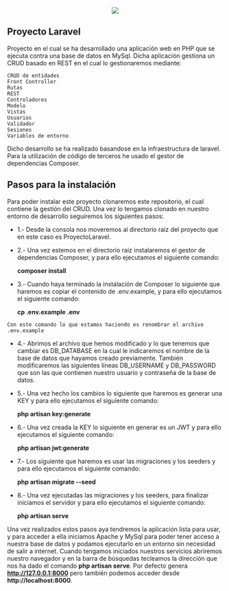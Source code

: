 <p align="center"><img src="https://laravel.com/assets/img/components/logo-laravel.svg"></p>

<style></style>

## Proyecto Laravel

Proyecto en el cual se ha desarrollado una aplicación web en PHP que se ejecuta contra una base de datos en MySql. Dicha aplicación gestiona un CRUD basado en REST en el cual lo gestionaremos mediante:

    CRUD de entidades
    Front Controller
    Rutas
    REST
    Controladores
    Modelo
    Vistas
    Usuarios
    Validador
    Sesiones
    Variables de entorno

Dicho desarrollo se ha realizado basandose en la infraestructura de laravel. Para la utilización de código de terceros he usado el gestor de dependencias Composer.

## Pasos para la instalación

Para poder instalar este proyecto clonaremos este repositorio, el cual contiene la gestión del CRUD. Una vez lo tengamos clonado en nuestro entorno de desarrollo seguiremos los siguientes pasos:

   - 1.- Desde la consola nos moveremos al directorio raiz del proyecto que en este caso es ProyectoLaravel.

   - 2.- Una vez estemos en el directorio raiz instalaremos el gestor de dependencias Composer, y para ello ejecutamos el siguiente comando:

        **composer install**

   - 3.- Cuando haya terminado la instalación de Composer lo siguiente que haremos es copiar el contenido de .env.example, y para ello ejecutamos el siguiente      comando:

        **cp .env.example .env**

    Con este comando lo que estamos haciendo es renombrar el archivo .env.example

   - 4.- Abrimos el archivo que hemos modificado y lo que tenemos que cambiar es DB_DATABASE en la cual le indicaremos el nombre de la base de datos que hayamos creado previamente. También modificaremos las siguientes líneas DB_USERNAME y DB_PASSWORD que son las que contienen nuestro usuario y contraseña de la base de datos.

   - 5.- Una vez hecho los cambios lo siguiente que haremos es generar una KEY y para ello ejecutamos el siguiente comando:

        **php artisan key:generate**

   - 6.- Una vez creada la KEY lo siguiente en generar es un JWT y para ello ejecutamos el siguiente comando:

        **php artisan jwt:generate**
    
   - 7.- Los siguiente que haremos es usar las migraciones y los seeders y para ello ejecutamos el siguiente comando:

        **php artisan migrate --seed**
    
   - 8.- Una vez ejecutadas las migraciones y los seeders, para finalizar iniciamos el servidor y para ello ejecutamos el siguiente comando:

        **php artisan serve**

Una vez realizados estos pasos aya tendremos la aplicación lista para usar, y para acceder a ella iniciamos Apache y MySql para poder tener acceso a nuestra base de datos y podamos ejecutarlo en un entorno sin necesidad de salir a internet. Cuando tengamos iniciados nuestros servicios abriremos nuestro navegador y en la barra de búsquedas tecleamos la dirección que nos ha dado el comando **php artisan serve**. Por defecto genera **http://127.0.0.1:8000** pero también podemos acceder desde **http://localhost:8000**.
